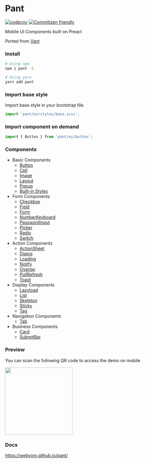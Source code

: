 # Pant

[![codecov](https://codecov.io/gh/webyom/pant/branch/master/graph/badge.svg)](https://codecov.io/gh/webyom/pant)
[![Commitizen friendly](https://img.shields.io/badge/commitizen-friendly-brightgreen.svg)](http://commitizen.github.io/cz-cli/)

Mobile UI Components built on Preact

Ported from [Vant](https://github.com/youzan/vant)

### Install

```bash
# Using npm
npm i pant -S

# Using yarn
yarn add pant
```

### Import base style

Import base style in your bootstrap file.

```js
import 'pant/es/styles/base.scss';
```

### Import component on demand

```js
import { Button } from 'pant/es/button';
```

### Components

- Basic Components
  - [Button](https://webyom.github.io/pant/#/components/button)
  - [Cell](https://webyom.github.io/pant/#/components/cell)
  - [Image](https://webyom.github.io/pant/#/components/img)
  - [Layout](https://webyom.github.io/pant/#/components/layout)
  - [Popup](https://webyom.github.io/pant/#/components/popup)
  - [Built-in Styles](https://webyom.github.io/pant/#/components/styles)
- Form Components
  - [Checkbox](https://webyom.github.io/pant/#/components/checkbox)
  - [Field](https://webyom.github.io/pant/#/components/field)
  - [Form](https://webyom.github.io/pant/#/components/form)
  - [NumberKeyboard](https://webyom.github.io/pant/#/components/number-keyboard)
  - [PasswordInput](https://webyom.github.io/pant/#/components/password-input)
  - [Picker](https://webyom.github.io/pant/#/components/picker)
  - [Radio](https://webyom.github.io/pant/#/components/radio)
  - [Switch](https://webyom.github.io/pant/#/components/switch)
- Action Components
  - [ActionSheet](https://webyom.github.io/pant/#/components/action-sheet)
  - [Dialog](https://webyom.github.io/pant/#/components/dialog)
  - [Loading](https://webyom.github.io/pant/#/components/loading)
  - [Notify](https://webyom.github.io/pant/#/components/notify)
  - [Overlay](https://webyom.github.io/pant/#/components/overlay)
  - [PullRefresh](https://webyom.github.io/pant/#/components/pull-refresh)
  - [Toast](https://webyom.github.io/pant/#/components/toast)
- Diaplay Components
  - [Lazyload](https://webyom.github.io/pant/#/components/lazyload)
  - [List](https://webyom.github.io/pant/#/components/list)
  - [Skeleton](https://webyom.github.io/pant/#/components/skeleton)
  - [Sticky](https://webyom.github.io/pant/#/components/sticky)
  - [Tag](https://webyom.github.io/pant/#/components/tag)
- Navigation Components
  - [Tab](https://webyom.github.io/pant/#/components/tab)
- Business Components
  - [Card](https://webyom.github.io/pant/#/components/card)
  - [SubmitBar](https://webyom.github.io/pant/#/components/submit-bar)

### Preview

You can scan the following QR code to access the demo on mobile

<img src="https://webyom.github.io/pant/assets/qr-code.png" width="220" height="220" />

### Docs

https://webyom.github.io/pant/
